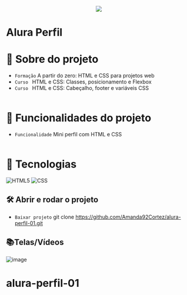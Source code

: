<p align="center">
   <img src="http://img.shields.io/static/v1?label=STATUS&message=EM_ANDAMENTO&color=RED&style=for-the-badge" #vitrinedev/>
</p>

<h1>Alura Perfil</h1>

# :pushpin: Sobre do projeto
- `Formação` A partir do zero: HTML e CSS para projetos web
- `Curso ` HTML e CSS: Classes, posicionamento e Flexbox
- `Curso ` HTML e CSS: Cabeçalho, footer e variáveis CSS
</br></br>

# :hammer: Funcionalidades do projeto
- `Funcionalidade` Mini perfil com HTML e CSS
</br></br>

# :bookmark_tabs: Tecnologias
![HTML5](https://img.shields.io/badge/HTML-e06b12?style=for-the-badge&logo=html5&logoColor=white)
![CSS](https://img.shields.io/badge/CSS-1283e0?&style=for-the-badge&logo=css3&logoColor=white)

## 🛠️ Abrir e rodar o projeto
- `Baixar projeto` git clone https://github.com/Amanda92Cortez/alura-perfil-01.git


## 📚Telas/Vídeos
![image](https://github.com/Amanda92Cortez/alura-perfil-01/assets/19363871/328dae8a-8e5c-4970-a1f7-f2563ae0d751)
# alura-perfil-01
